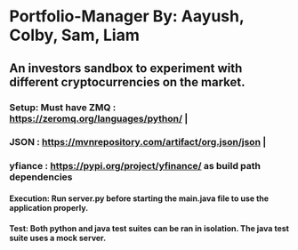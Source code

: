 # Portfolio-Manager By: Aayush, Colby, Sam, Liam
## An investors sandbox to experiment with different cryptocurrencies on the market.
### Setup: Must have ZMQ : https://zeromq.org/languages/python/ | 
###                  JSON : https://mvnrepository.com/artifact/org.json/json |
###                  yfiance : https://pypi.org/project/yfinance/ as build path dependencies
#### Execution: Run server.py before starting the main.java file to use the application properly. 
#### Test: Both python and java test suites can be ran in isolation. The java test suite uses a mock server.
